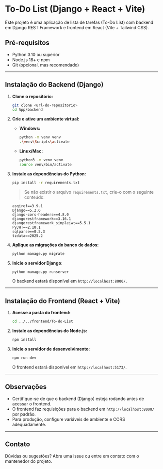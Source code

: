 # To-Do List (Django + React + Vite)

Este projeto é uma aplicação de lista de tarefas (To-Do List) com backend em Django REST Framework e frontend em React (Vite + Tailwind CSS).

## Pré-requisitos

- Python 3.10 ou superior
- Node.js 18+ e npm
- Git (opcional, mas recomendado)

---

## Instalação do Backend (Django)

1. **Clone o repositório:**
   ```bash
   git clone <url-do-repositorio>
   cd App/backend
   ```

2. **Crie e ative um ambiente virtual:**
   - **Windows:**
     ```bash
     python -m venv venv
     .\venv\Scripts\activate
     ```
   - **Linux/Mac:**
     ```bash
     python3 -m venv venv
     source venv/bin/activate
     ```

3. **Instale as dependências do Python:**
   ```bash
   pip install -r requirements.txt
   ```
   > Se não existir o arquivo `requirements.txt`, crie-o com o seguinte conteúdo:
   ```
   asgiref==3.9.1
   Django==5.2.6
   django-cors-headers==4.8.0
   djangorestframework==3.16.1
   djangorestframework_simplejwt==5.5.1
   PyJWT==2.10.1
   sqlparse==0.5.3
   tzdata==2025.2
   ```

4. **Aplique as migrações do banco de dados:**
   ```bash
   python manage.py migrate
   ```

5. **Inicie o servidor Django:**
   ```bash
   python manage.py runserver
   ```
   O backend estará disponível em `http://localhost:8000/`.

---

## Instalação do Frontend (React + Vite)

1. **Acesse a pasta do frontend:**
   ```bash
   cd ../../frontend/To-do-List
   ```

2. **Instale as dependências do Node.js:**
   ```bash
   npm install
   ```

3. **Inicie o servidor de desenvolvimento:**
   ```bash
   npm run dev
   ```
   O frontend estará disponível em `http://localhost:5173/`.

---

## Observações
- Certifique-se de que o backend (Django) esteja rodando antes de acessar o frontend.
- O frontend faz requisições para o backend em `http://localhost:8000/` por padrão.
- Para produção, configure variáveis de ambiente e CORS adequadamente.

---

## Contato
Dúvidas ou sugestões? Abra uma issue ou entre em contato com o mantenedor do projeto.
